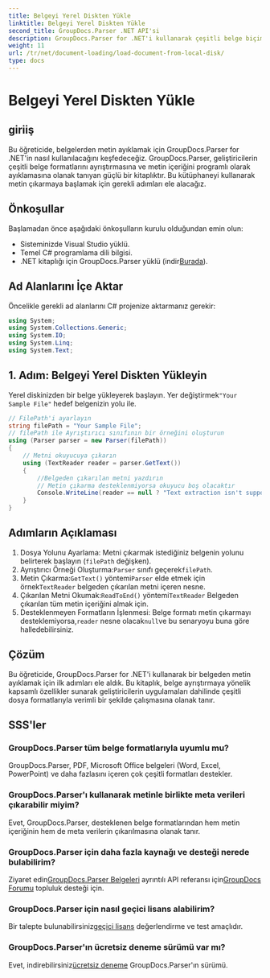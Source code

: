 ```yaml
---
title: Belgeyi Yerel Diskten Yükle
linktitle: Belgeyi Yerel Diskten Yükle
second_title: GroupDocs.Parser .NET API'si
description: GroupDocs.Parser for .NET'i kullanarak çeşitli belge biçimlerinden nasıl metin ayıklayacağınızı öğrenin. C# ile kolay ve etkili metin çıkarma.
weight: 11
url: /tr/net/document-loading/load-document-from-local-disk/
type: docs
---
```

# Belgeyi Yerel Diskten Yükle

## giriiş
Bu öğreticide, belgelerden metin ayıklamak için GroupDocs.Parser for .NET'in nasıl kullanılacağını keşfedeceğiz. GroupDocs.Parser, geliştiricilerin çeşitli belge formatlarını ayrıştırmasına ve metin içeriğini programlı olarak ayıklamasına olanak tanıyan güçlü bir kitaplıktır. Bu kütüphaneyi kullanarak metin çıkarmaya başlamak için gerekli adımları ele alacağız.
## Önkoşullar
Başlamadan önce aşağıdaki önkoşulların kurulu olduğundan emin olun:
- Sisteminizde Visual Studio yüklü.
- Temel C# programlama dili bilgisi.
-  .NET kitaplığı için GroupDocs.Parser yüklü (indir[Burada](https://releases.groupdocs.com/parser/net/)).

## Ad Alanlarını İçe Aktar
Öncelikle gerekli ad alanlarını C# projenize aktarmanız gerekir:
```csharp
using System;
using System.Collections.Generic;
using System.IO;
using System.Linq;
using System.Text;
```
## 1. Adım: Belgeyi Yerel Diskten Yükleyin
 Yerel diskinizden bir belge yükleyerek başlayın. Yer değiştirmek`"Your Sample File"` hedef belgenizin yolu ile.
```csharp
// FilePath'i ayarlayın
string filePath = "Your Sample File";
// filePath ile Ayrıştırıcı sınıfının bir örneğini oluşturun
using (Parser parser = new Parser(filePath))
{
    // Metni okuyucuya çıkarın
    using (TextReader reader = parser.GetText())
    {
        //Belgeden çıkarılan metni yazdırın
        // Metin çıkarma desteklenmiyorsa okuyucu boş olacaktır
        Console.WriteLine(reader == null ? "Text extraction isn't supported" : reader.ReadToEnd());
    }
}
```
## Adımların Açıklaması
1. Dosya Yolunu Ayarlama: Metni çıkarmak istediğiniz belgenin yolunu belirterek başlayın (`filePath` değişken).
2.  Ayrıştırıcı Örneği Oluşturma:`Parser` sınıfı geçerek`filePath`.
3.  Metin Çıkarma:`GetText()` yöntemi`Parser` elde etmek için örnek`TextReader` belgeden çıkarılan metni içeren nesne.
4.  Çıkarılan Metni Okumak:`ReadToEnd()` yöntemi`TextReader` Belgeden çıkarılan tüm metin içeriğini almak için.
5.  Desteklenmeyen Formatların İşlenmesi: Belge formatı metin çıkarmayı desteklemiyorsa,`reader` nesne olacak`null`ve bu senaryoyu buna göre halledebilirsiniz.

## Çözüm
Bu öğreticide, GroupDocs.Parser for .NET'i kullanarak bir belgeden metin ayıklamak için ilk adımları ele aldık. Bu kitaplık, belge ayrıştırmaya yönelik kapsamlı özellikler sunarak geliştiricilerin uygulamaları dahilinde çeşitli dosya formatlarıyla verimli bir şekilde çalışmasına olanak tanır.

## SSS'ler
### GroupDocs.Parser tüm belge formatlarıyla uyumlu mu?
GroupDocs.Parser, PDF, Microsoft Office belgeleri (Word, Excel, PowerPoint) ve daha fazlasını içeren çok çeşitli formatları destekler.
### GroupDocs.Parser'ı kullanarak metinle birlikte meta verileri çıkarabilir miyim?
Evet, GroupDocs.Parser, desteklenen belge formatlarından hem metin içeriğinin hem de meta verilerin çıkarılmasına olanak tanır.
### GroupDocs.Parser için daha fazla kaynağı ve desteği nerede bulabilirim?
 Ziyaret edin[GroupDocs.Parser Belgeleri](https://tutorials.groupdocs.com/parser/net/) ayrıntılı API referansı için[GroupDocs Forumu](https://forum.groupdocs.com/c/parser/17) topluluk desteği için.
### GroupDocs.Parser için nasıl geçici lisans alabilirim?
 Bir talepte bulunabilirsiniz[geçici lisans](https://purchase.groupdocs.com/temporary-license/) değerlendirme ve test amaçlıdır.
### GroupDocs.Parser'ın ücretsiz deneme sürümü var mı?
 Evet, indirebilirsiniz[ücretsiz deneme](https://releases.groupdocs.com/) GroupDocs.Parser'ın sürümü.